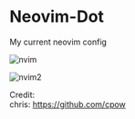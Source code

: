 # Neovim-Dot
My current neovim config

![nvim](https://github.com/autonomuscoder/Neovim/assets/112854891/42469593-1b48-44c3-8bec-22725a07fc8e)

![nvim2](https://github.com/autonomuscoder/Neovim/assets/112854891/ac3866a4-be7a-4082-8d52-906cd74370e1)

Credit: <br>
chris: https://github.com/cpow
